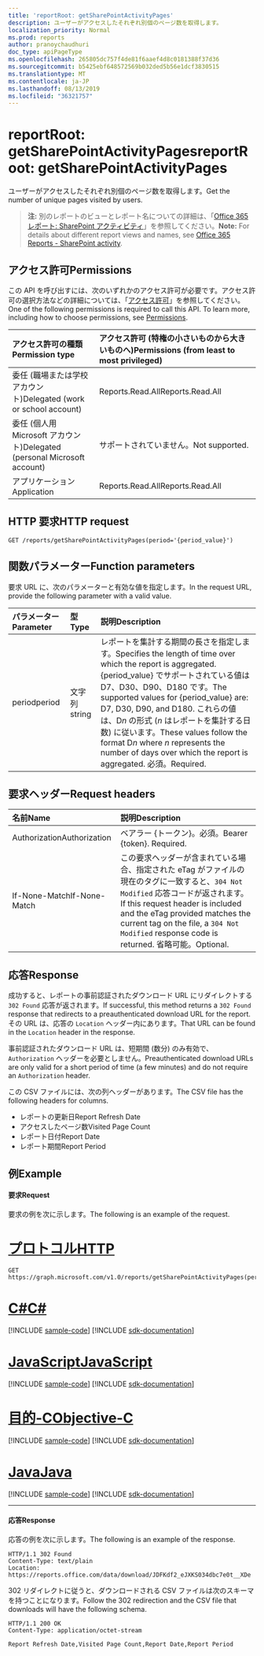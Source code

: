 ```yaml
---
title: 'reportRoot: getSharePointActivityPages'
description: ユーザーがアクセスしたそれぞれ別個のページ数を取得します。
localization_priority: Normal
ms.prod: reports
author: pranoychaudhuri
doc_type: apiPageType
ms.openlocfilehash: 265805dc757f4de81f6aaef4d8c0181388f37d36
ms.sourcegitcommit: b5425ebf648572569b032ded5b56e1dcf3830515
ms.translationtype: MT
ms.contentlocale: ja-JP
ms.lasthandoff: 08/13/2019
ms.locfileid: "36321757"
---
```

# <a name="reportroot-getsharepointactivitypages"></a><span data-ttu-id="f6324-103">reportRoot: getSharePointActivityPages</span><span class="sxs-lookup"><span data-stu-id="f6324-103">reportRoot: getSharePointActivityPages</span></span>

<span data-ttu-id="f6324-104">ユーザーがアクセスしたそれぞれ別個のページ数を取得します。</span><span class="sxs-lookup"><span data-stu-id="f6324-104">Get the number of unique pages visited by users.</span></span>

> <span data-ttu-id="f6324-105">**注:** 別のレポートのビューとレポート名についての詳細は、「[Office 365 レポート: SharePoint アクティビティ](https://support.office.com/client/SharePoint-activity-a91c958f-1279-499d-9959-12f0de08dc8f)」を参照してください。</span><span class="sxs-lookup"><span data-stu-id="f6324-105">**Note:** For details about different report views and names, see [Office 365 Reports - SharePoint activity](https://support.office.com/client/SharePoint-activity-a91c958f-1279-499d-9959-12f0de08dc8f).</span></span>

## <a name="permissions"></a><span data-ttu-id="f6324-106">アクセス許可</span><span class="sxs-lookup"><span data-stu-id="f6324-106">Permissions</span></span>

<span data-ttu-id="f6324-p101">この API を呼び出すには、次のいずれかのアクセス許可が必要です。アクセス許可の選択方法などの詳細については、「[アクセス許可](/graph/permissions-reference)」を参照してください。</span><span class="sxs-lookup"><span data-stu-id="f6324-p101">One of the following permissions is required to call this API. To learn more, including how to choose permissions, see [Permissions](/graph/permissions-reference).</span></span>

| <span data-ttu-id="f6324-109">アクセス許可の種類</span><span class="sxs-lookup"><span data-stu-id="f6324-109">Permission type</span></span>                        | <span data-ttu-id="f6324-110">アクセス許可 (特権の小さいものから大きいものへ)</span><span class="sxs-lookup"><span data-stu-id="f6324-110">Permissions (from least to most privileged)</span></span> |
| :------------------------------------- | :--------------------------------------- |
| <span data-ttu-id="f6324-111">委任 (職場または学校アカウント)</span><span class="sxs-lookup"><span data-stu-id="f6324-111">Delegated (work or school account)</span></span>     | <span data-ttu-id="f6324-112">Reports.Read.All</span><span class="sxs-lookup"><span data-stu-id="f6324-112">Reports.Read.All</span></span>                         |
| <span data-ttu-id="f6324-113">委任 (個人用 Microsoft アカウント)</span><span class="sxs-lookup"><span data-stu-id="f6324-113">Delegated (personal Microsoft account)</span></span> | <span data-ttu-id="f6324-114">サポートされていません。</span><span class="sxs-lookup"><span data-stu-id="f6324-114">Not supported.</span></span>                           |
| <span data-ttu-id="f6324-115">アプリケーション</span><span class="sxs-lookup"><span data-stu-id="f6324-115">Application</span></span>                            | <span data-ttu-id="f6324-116">Reports.Read.All</span><span class="sxs-lookup"><span data-stu-id="f6324-116">Reports.Read.All</span></span>                         |

## <a name="http-request"></a><span data-ttu-id="f6324-117">HTTP 要求</span><span class="sxs-lookup"><span data-stu-id="f6324-117">HTTP request</span></span>


<!-- { "blockType": "ignored" } --> 

```http
GET /reports/getSharePointActivityPages(period='{period_value}')
```

## <a name="function-parameters"></a><span data-ttu-id="f6324-118">関数パラメーター</span><span class="sxs-lookup"><span data-stu-id="f6324-118">Function parameters</span></span>

<span data-ttu-id="f6324-119">要求 URL に、次のパラメーターと有効な値を指定します。</span><span class="sxs-lookup"><span data-stu-id="f6324-119">In the request URL, provide the following parameter with a valid value.</span></span>

| <span data-ttu-id="f6324-120">パラメーター</span><span class="sxs-lookup"><span data-stu-id="f6324-120">Parameter</span></span> | <span data-ttu-id="f6324-121">型</span><span class="sxs-lookup"><span data-stu-id="f6324-121">Type</span></span>   | <span data-ttu-id="f6324-122">説明</span><span class="sxs-lookup"><span data-stu-id="f6324-122">Description</span></span>                              |
| :-------- | :----- | :--------------------------------------- |
| <span data-ttu-id="f6324-123">period</span><span class="sxs-lookup"><span data-stu-id="f6324-123">period</span></span>    | <span data-ttu-id="f6324-124">文字列</span><span class="sxs-lookup"><span data-stu-id="f6324-124">string</span></span> | <span data-ttu-id="f6324-125">レポートを集計する期間の長さを指定します。</span><span class="sxs-lookup"><span data-stu-id="f6324-125">Specifies the length of time over which the report is aggregated.</span></span> <span data-ttu-id="f6324-126">{period_value} でサポートされている値は D7、D30、D90、D180 です。</span><span class="sxs-lookup"><span data-stu-id="f6324-126">The supported values for {period_value} are: D7, D30, D90, and D180.</span></span> <span data-ttu-id="f6324-127">これらの値は、D*n* の形式 (*n* はレポートを集計する日数) に従います。</span><span class="sxs-lookup"><span data-stu-id="f6324-127">These values follow the format D*n* where *n* represents the number of days over which the report is aggregated.</span></span> <span data-ttu-id="f6324-128">必須。</span><span class="sxs-lookup"><span data-stu-id="f6324-128">Required.</span></span> |

## <a name="request-headers"></a><span data-ttu-id="f6324-129">要求ヘッダー</span><span class="sxs-lookup"><span data-stu-id="f6324-129">Request headers</span></span>

| <span data-ttu-id="f6324-130">名前</span><span class="sxs-lookup"><span data-stu-id="f6324-130">Name</span></span>          | <span data-ttu-id="f6324-131">説明</span><span class="sxs-lookup"><span data-stu-id="f6324-131">Description</span></span>                              |
| :------------ | :--------------------------------------- |
| <span data-ttu-id="f6324-132">Authorization</span><span class="sxs-lookup"><span data-stu-id="f6324-132">Authorization</span></span> | <span data-ttu-id="f6324-p103">ベアラー {トークン}。必須。</span><span class="sxs-lookup"><span data-stu-id="f6324-p103">Bearer {token}. Required.</span></span>                |
| <span data-ttu-id="f6324-135">If-None-Match</span><span class="sxs-lookup"><span data-stu-id="f6324-135">If-None-Match</span></span> | <span data-ttu-id="f6324-136">この要求ヘッダーが含まれている場合、指定された eTag がファイルの現在のタグに一致すると、`304 Not Modified` 応答コードが返されます。</span><span class="sxs-lookup"><span data-stu-id="f6324-136">If this request header is included and the eTag provided matches the current tag on the file, a `304 Not Modified` response code is returned.</span></span> <span data-ttu-id="f6324-137">省略可能。</span><span class="sxs-lookup"><span data-stu-id="f6324-137">Optional.</span></span> |

## <a name="response"></a><span data-ttu-id="f6324-138">応答</span><span class="sxs-lookup"><span data-stu-id="f6324-138">Response</span></span>

<span data-ttu-id="f6324-139">成功すると、レポートの事前認証されたダウンロード URL にリダイレクトする `302 Found` 応答が返されます。</span><span class="sxs-lookup"><span data-stu-id="f6324-139">If successful, this method returns a `302 Found` response that redirects to a preauthenticated download URL for the report.</span></span> <span data-ttu-id="f6324-140">その URL は、応答の `Location` ヘッダー内にあります。</span><span class="sxs-lookup"><span data-stu-id="f6324-140">That URL can be found in the `Location` header in the response.</span></span>

<span data-ttu-id="f6324-141">事前認証されたダウンロード URL は、短期間 (数分) のみ有効で、`Authorization` ヘッダーを必要としません。</span><span class="sxs-lookup"><span data-stu-id="f6324-141">Preauthenticated download URLs are only valid for a short period of time (a few minutes) and do not require an `Authorization` header.</span></span>

<span data-ttu-id="f6324-142">この CSV ファイルには、次の列ヘッダーがあります。</span><span class="sxs-lookup"><span data-stu-id="f6324-142">The CSV file has the following headers for columns.</span></span>

- <span data-ttu-id="f6324-143">レポートの更新日</span><span class="sxs-lookup"><span data-stu-id="f6324-143">Report Refresh Date</span></span>
- <span data-ttu-id="f6324-144">アクセスしたページ数</span><span class="sxs-lookup"><span data-stu-id="f6324-144">Visited Page Count</span></span>
- <span data-ttu-id="f6324-145">レポート日付</span><span class="sxs-lookup"><span data-stu-id="f6324-145">Report Date</span></span>
- <span data-ttu-id="f6324-146">レポート期間</span><span class="sxs-lookup"><span data-stu-id="f6324-146">Report Period</span></span>

## <a name="example"></a><span data-ttu-id="f6324-147">例</span><span class="sxs-lookup"><span data-stu-id="f6324-147">Example</span></span>

#### <a name="request"></a><span data-ttu-id="f6324-148">要求</span><span class="sxs-lookup"><span data-stu-id="f6324-148">Request</span></span>

<span data-ttu-id="f6324-149">要求の例を次に示します。</span><span class="sxs-lookup"><span data-stu-id="f6324-149">The following is an example of the request.</span></span>


# <a name="httptabhttp"></a>[<span data-ttu-id="f6324-150">プロトコル</span><span class="sxs-lookup"><span data-stu-id="f6324-150">HTTP</span></span>](#tab/http)
<!--{
  "blockType": "request",
  "isComposable": true,
  "name": "reportroot_getsharepointactivitypages"
}-->

```http
GET https://graph.microsoft.com/v1.0/reports/getSharePointActivityPages(period='D7')
```
# <a name="ctabcsharp"></a>[<span data-ttu-id="f6324-151">C#</span><span class="sxs-lookup"><span data-stu-id="f6324-151">C#</span></span>](#tab/csharp)
[!INCLUDE [sample-code](../includes/snippets/csharp/reportroot-getsharepointactivitypages-csharp-snippets.md)]
[!INCLUDE [sdk-documentation](../includes/snippets/snippets-sdk-documentation-link.md)]

# <a name="javascripttabjavascript"></a>[<span data-ttu-id="f6324-152">JavaScript</span><span class="sxs-lookup"><span data-stu-id="f6324-152">JavaScript</span></span>](#tab/javascript)
[!INCLUDE [sample-code](../includes/snippets/javascript/reportroot-getsharepointactivitypages-javascript-snippets.md)]
[!INCLUDE [sdk-documentation](../includes/snippets/snippets-sdk-documentation-link.md)]

# <a name="objective-ctabobjc"></a>[<span data-ttu-id="f6324-153">目的-C</span><span class="sxs-lookup"><span data-stu-id="f6324-153">Objective-C</span></span>](#tab/objc)
[!INCLUDE [sample-code](../includes/snippets/objc/reportroot-getsharepointactivitypages-objc-snippets.md)]
[!INCLUDE [sdk-documentation](../includes/snippets/snippets-sdk-documentation-link.md)]

# <a name="javatabjava"></a>[<span data-ttu-id="f6324-154">Java</span><span class="sxs-lookup"><span data-stu-id="f6324-154">Java</span></span>](#tab/java)
[!INCLUDE [sample-code](../includes/snippets/java/reportroot-getsharepointactivitypages-java-snippets.md)]
[!INCLUDE [sdk-documentation](../includes/snippets/snippets-sdk-documentation-link.md)]

---


#### <a name="response"></a><span data-ttu-id="f6324-155">応答</span><span class="sxs-lookup"><span data-stu-id="f6324-155">Response</span></span>

<span data-ttu-id="f6324-156">応答の例を次に示します。</span><span class="sxs-lookup"><span data-stu-id="f6324-156">The following is an example of the response.</span></span>

<!-- {
  "blockType": "response",
  "truncated": true,
  "@odata.type": "microsoft.graph.report"
} -->

```http
HTTP/1.1 302 Found
Content-Type: text/plain
Location: https://reports.office.com/data/download/JDFKdf2_eJXKS034dbc7e0t__XDe
```

<span data-ttu-id="f6324-157">302 リダイレクトに従うと、ダウンロードされる CSV ファイルは次のスキーマを持つことになります。</span><span class="sxs-lookup"><span data-stu-id="f6324-157">Follow the 302 redirection and the CSV file that downloads will have the following schema.</span></span>

<!-- { "blockType": "ignored" } --> 

```http
HTTP/1.1 200 OK
Content-Type: application/octet-stream

Report Refresh Date,Visited Page Count,Report Date,Report Period
```
<!-- uuid: 8fcb5dbc-d5aa-4681-8e31-b001d5168d79 
2015-10-25 14:57:30 UTC -->
<!-- {
  "type": "#page.annotation",
  "description": "Example",
  "keywords": "",
  "section": "documentation",
  "tocPath": "",
  "suppressions": [
  ]
}-->
